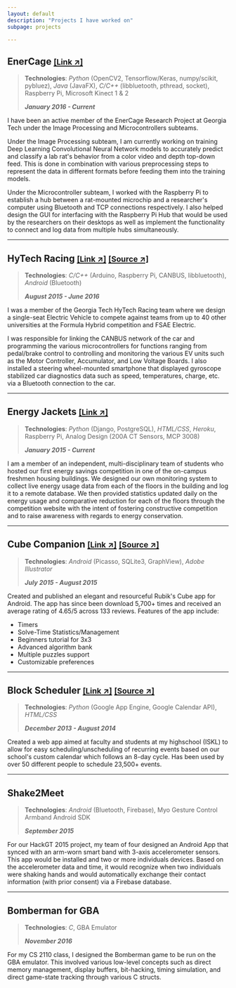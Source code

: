 ```yaml
---
layout: default
description: "Projects I have worked on"
subpage: projects

---
```


## EnerCage [<small>[Link ↗]</small>](http://www.vip.gatech.edu/teams/enercage)
> **Technologies**: *Python* (OpenCV2, Tensorflow/Keras, numpy/scikit, pybluez), *Java* (JavaFX), *C/C++* (libbluetooth, pthread, socket), Raspberry Pi, Microsoft Kinect 1 & 2
>
> ***January 2016 - Current***

I have been an active member of the EnerCage Research Project at Georgia Tech under the Image Processing and Microcontrollers subteams.

Under the Image Processing subteam, I am currently working on training Deep Learning Convolutional Neural Network models to accurately predict and classify a lab rat's behavior from a color video and depth top-down feed. This is done in combination with various preprocessing steps to represent the data in different formats before feeding them into the training models.

Under the Microcontroller subteam, I worked with the Raspberry Pi to establish a hub between a rat-mounted microchip and a researcher's computer using Bluetooth and TCP connections respectively. I also helped design the GUI for interfacing with the Raspberry Pi Hub that would be used by the researchers on their desktops as well as implement the functionality to connect and log data from multiple hubs simultaneously.

* * *

## HyTech Racing [<small>[Link ↗]</small>](https://hytechracing.gatech.edu/) [<small>[Source ↗]</small>](https://github.com/hytech-racing/code-2016)
> **Technologies**: *C/C++* (Arduino, Raspberry Pi, CANBUS, libbluetooth), *Android* (Bluetooth)
>
> ***August 2015 - June 2016***

I was a member of the Georgia Tech HyTech Racing team where we design a single-seat Electric Vehicle to compete against teams from up to 40 other universities at the Formula Hybrid competition and FSAE Electric.

I was responsible for linking the CANBUS network of the car and programming the various microcontrollers for functions ranging from pedal/brake control to controlling and monitoring the various EV units such as the Motor Controller, Accumulator, and Low Voltage Boards. I also installed a steering wheel-mounted smartphone that displayed gyroscope stabilized car diagnostics data such as speed, temperatures, charge, etc. via a Bluetooth connection to the car.

* * *

## Energy Jackets [<small>[Link ↗]</small>](https://energy-jackets.herokuapp.com/aboutus.html)
> **Technologies**: *Python* (Django, PostgreSQL), *HTML/CSS*, *Heroku*, Raspberry Pi, Analog Design (200A CT Sensors, MCP 3008)
>
> ***January 2015 - Current***

I am a member of an independent, multi-disciplinary team of students who hosted our first energy savings competition in one of the on-campus freshmen housing buildings. We designed our own monitoring system to collect live energy usage data from each of the floors in the building and log it to a remote database. We then provided statistics updated daily on the energy usage and comparative reduction for each of the floors through the competition website with the intent of
fostering constructive competition and to raise awareness with regards to energy conservation.

* * *

## Cube Companion [<small>[Link ↗]</small>](https://play.google.com/store/apps/details?id=com.qbix.cubecompanion) [<small>[Source ↗]</small>](https://github.com/sshashank124/CubeCompanion)
> **Technologies**: *Android* (Picasso, SQLite3, GraphView), *Adobe Illustrator*
>
> ***July 2015 - August 2015***

Created and published an elegant and resourceful Rubik's Cube app for Android. The app has since been download 5,700+ times and received an average rating of 4.65/5 across 133 reviews. Features of the app include:
* Timers
* Solve-Time Statistics/Management
* Beginners tutorial for 3x3
* Advanced algorithm bank
* Multiple puzzles support
* Customizable preferences

* * *

## Block Scheduler [<small>[Link ↗]</small>](http://block-scheduler.appspot.com/) [<small>[Source ↗]</small>](https://github.com/sshashank124/block_scheduler)
> **Technologies**: *Python* (Google App Engine, Google Calendar API), *HTML/CSS*
>
> ***December 2013 - August 2014***

Created a web app aimed at faculty and students at my highschool (ISKL) to allow for easy scheduling/unscheduling of recurring events based on our school's custom calendar which follows an 8-day cycle. Has been used by over 50 different people to schedule 23,500+ events.

* * *

## Shake2Meet
> **Technologies**: *Android* (Bluetooth, Firebase), Myo Gesture Control Armband Android SDK
>
> ***September 2015***

For our HackGT 2015 project, my team of four designed an Android App that synced with an arm-worn smart band with 3-axis accelerometer sensors. This app would be installed and two or more individuals devices. Based on the accelerometer data and time, it would recognize when two individuals were shaking hands and would automatically exchange their contact information (with prior consent) via a Firebase database.

* * *

## Bomberman for GBA
> **Technologies**: *C*, GBA Emulator
>
> ***November 2016***

For my CS 2110 class, I designed the Bomberman game to be run on the GBA emulator. This involved various low-level concepts such as direct memory management, display buffers, bit-hacking, timing simulation, and direct game-state tracking through various C structs.
